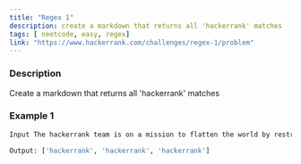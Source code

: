 ```yaml
---
title: "Regex 1"
description: create a markdown that returns all 'hackerrank' matches
tags: [ neetcode, easy, regex]
link: "https://www.hackerrank.com/challenges/regex-1/problem"
---
```


### Description

Create a markdown that returns all 'hackerrank' matches

### Example 1

```bash
Input The hackerrank team is on a mission to flatten the world by restructuring the hackerrank DNA of every company on the planet. We rank programmers based on their coding skills, helping companies source great programmers and reduce the time to hire. As a result, we are revolutionizing the way companies discover and evaluate talented engineers. The hackerrank platform is the destination for the best engineers to hone their skills and companies to find top engineers. 

Output: ['hackerrank', 'hackerrank', 'hackerrank']
```

 